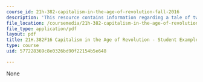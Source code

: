 ```yaml
---
course_id: 21h-382-capitalism-in-the-age-of-revolution-fall-2016
description: 'This resource contains information regarding a tale of two companies. '
file_location: /coursemedia/21h-382-capitalism-in-the-age-of-revolution-fall-2016/577228369c8e0326bd90f22154b5e648_MIT21H_382F16_Tale.pdf
file_type: application/pdf
layout: pdf
title: 21H.382F16 Capitalism in the Age of Revolution - Student Example 1
type: course
uid: 577228369c8e0326bd90f22154b5e648

---
```

None
